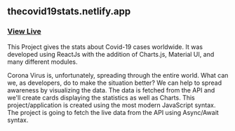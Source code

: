 ## thecovid19stats.netlify.app

### [View Live](https://thecovid19stats.netlify.app/)

This Project gives the stats about Covid-19 cases worldwide. It was developed using ReactJs with the addition of Charts.js, Material UI, and many different modules.

Corona Virus is, unfortunately, spreading through the entire world. What can we, as developers, do to make the situation better? We can help to spread awareness by visualizing the data. The data is fetched from the API and we'll create cards displaying the statistics as well as Charts. This project/application is created using the most modern JavaScript syntax. The project is going to fetch the live data from the API using Async/Await syntax. 


